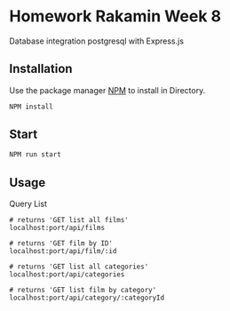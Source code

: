# Homework Rakamin Week 8

Database integration postgresql with Express.js

## Installation

Use the package manager [NPM](https://pip.pypa.io/en/stable/) to install in Directory.

```bash
NPM install
```

## Start

```bash
NPM run start
```

## Usage

Query List

```
# returns 'GET list all films'
localhost:port/api/films

# returns 'GET film by ID'
localhost:port/api/film/:id

# returns 'GET list all categories'
localhost:port/api/categories

# returns 'GET list film by category'
localhost:port/api/category/:categoryId

```

